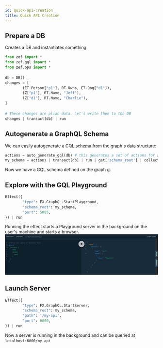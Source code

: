 ```yaml
---
id: quick-api-creation
title: Quick API Creation
---
```


  
## Prepare a DB  
  
Creates a DB and instantiates something  
```python  
from zef import *  
from zef.gql import *  
from zef.ops import *  
  
db = DB()  
changes = [  
        (ET.Person["p1"], RT.Owns, ET.Dog["d1"]),  
        (Z["p1"], RT.Name, "Jeff"),  
        (Z["d1"], RT.Name, "Charlie"),  
]   
  
# These changes are plian data. Let's write them to the DB  
changes | transact[db] | run  
```  
  
  
## Autogenerate a GraphQL Schema  
We can easily autogenerate a GQL schema from the graph's data structure:  
```python  
actions = auto_generate_gql(db) # this generates a set of actions for a transaction  
my_schema = actions | transact[db] | run | get['schema_root'] | collect  
```  
Now we have a GQL schema defined on the graph g.  
  
  
## Explore with the GQL Playground  
  
```python  
Effect({  
        "type": FX.GraphQL.StartPlayground,  
        "schema_root": my_schema,  
        "port": 5005,  
}) | run   
```  
Running the effect starts a Playground server in the background on the user's machine and starts a browser.  
![](ba76d571e79a7328f3c10b3c5f52bc99f56506a3df15edc8ddc5dcf750a85a0d.png)  
  
  
## Launch Server  
```python  
Effect({  
        "type": FX.GraphQL.StartServer,  
        "schema_root": my_schema,  
        "path": '/my-api',  
        "port": 6000,  
}) | run   
```  
Now a server is running in the background and can be queried at `localhost:6000/my-api`  
  
  
  
